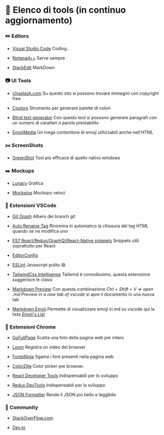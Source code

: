 # :open_file_folder: Elenco di tools (in continuo aggiornamento)

### :pencil2: Editors

- [Visual Studio Code](https://code.visualstudio.com/) Coding..

- [Notepad++](https://notepad-plus-plus.org/downloads/) Serve sempre

- [StackEdit](https://stackedit.io/) MarkDown

### :camera: UI Tools

- [Unsplash.com](https://unsplash.com/) Su questo sito si possono trovare immagini con copyright free

- [Coolors](https://coolors.co/) Strumento per generare palette di colori

- [Blind text generator](https://www.blindtextgenerator.com/it) Con questo tool si possono generare paragrafi con un numero di caratteri o parole prestabilito

- [EmojiMedia](https://emojipedia.org/) Un mega contenitore di emoji utilizzabili anche nell'HTML

### :scissors: ScreenShots

- [GreenShot](https://getgreenshot.org/) Tool più efficace di quello nativo windows

### :black_nib: Mockups

- [Lunacy](https://icons8.it/lunacy) Grafica

- [Mockplus](https://www.mockplus.com/) Mockups veloci

### :closed_book: Estensioni VSCode

- [Git Graph](https://marketplace.visualstudio.com/items?itemName=mhutchie.git-graph) Albero dei branch git

- [Auto Rename Tag](https://marketplace.visualstudio.com/items?itemName=formulahendry.auto-rename-tag) Rinomina in automatico la chiusura del tag HTML quando se ne modifica uno

- [ES7 React/Redux/GraphQl/React-Native snippets](https://marketplace.visualstudio.com/items?itemName=dsznajder.es7-react-js-snippets) Snippets utili soprattutto per React

- [EditorConfig](https://marketplace.visualstudio.com/items?itemName=EditorConfig.EditorConfig)

- [ESLint](https://marketplace.visualstudio.com/items?itemName=dbaeumer.vscode-eslint) Javascript pulito :smile:

- [TailwindCss Intellisense](https://marketplace.visualstudio.com/items?itemName=bradlc.vscode-tailwindcss) Tailwind è comodissimo, questa estensione suggerisce le classi

- [Markdown Preview](https://marketplace.visualstudio.com/items?itemName=shd101wyy.markdown-preview-enhanced) Con questa combinazione _Ctrl + Shift + V => open .md Preview in a new tab of vscode_ si apre il documento in una nuova tab

- [Markdown Emoji](https://marketplace.visualstudio.com/items?itemName=bierner.markdown-emoji) Permette di visualizzare emoji in md su vscode qui la lista _[Emoji's List](https://www.webfx.com/tools/emoji-cheat-sheet/)_

### :green_book: Estensioni Chrome

- [GoFullPage](https://chrome.google.com/webstore/detail/gofullpage-full-page-scre/fdpohaocaechififmbbbbbknoalclacl) Scatta una foto della pagina web per intero

- [Loom](https://www.loom.com/) Registra un video del browser

- [FontsNinja](https://chrome.google.com/webstore/detail/fonts-ninja/eljapbgkmlngdpckoiiibecpemleclhh) Sgama i font presenti nella pagina web

- [ColorZilla](https://www.colorzilla.com/chrome/) Color picker per browser.

- [React Developer Tools](https://chrome.google.com/webstore/detail/react-developer-tools/fmkadmapgofadopljbjfkapdkoienihi) Indispensabili per lo sviluppo

- [Redux DevTools](https://chrome.google.com/webstore/detail/redux-devtools/lmhkpmbekcpmknklioeibfkpmmfibljd?hl=it) Indispensabili per lo sviluppo

- [JSON Formatter](https://chrome.google.com/webstore/detail/json-formatter/bcjindcccaagfpapjjmafapmmgkkhgoa?hl=it) Rende il JSON più bello e leggibile

### :page_with_curl: Community

- [StackOverFlow.com](https://stackoverflow.com/)

- [Dev.to](https://dev.to/)
